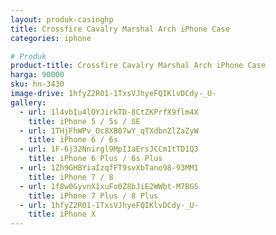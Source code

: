 ```yaml
---
layout: produk-casinghp
title: Crossfire Cavalry Marshal Arch iPhone Case
categories: iphone

# Produk
product-title: Crossfire Cavalry Marshal Arch iPhone Case
harga: 90000
sku: hn-3430
image-drive: 1hfyZ2R01-1TxsVJhyeFQIKlvDCdy-_U-
gallery:
  - url: 1l4vbIu4lOYJirkTD-8CtZKPrfX9flm4X
    title: iPhone 5 / 5s / SE
  - url: 1THjFhWPv_Oc8XB07wY_qTXdbnZlZaZyW
    title: iPhone 6 / 6s
  - url: 1F-6j32Nnirgl9MpI1aErsJCCm1tTD1Q3
    title: iPhone 6 Plus / 6s Plus
  - url: 1Zh9GHBYiaIzqfFT9svXbTano98-93MM1
    title: iPhone 7 / 8
  - url: 1f8w0GyvnX1xuFo0Z8bJiE2WWbt-M7BGS
    title: iPhone 7 Plus / 8 Plus
  - url: 1hfyZ2R01-1TxsVJhyeFQIKlvDCdy-_U-
    title: iPhone X
---
```

